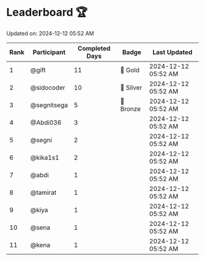 # Leaderboard 🏆

Updated on: 2024-12-12 05:52 AM

| Rank | Participant       | Completed Days | Badge      | Last Updated         |
|------|-------------------|----------------|------------|----------------------|
| 1    | @gift             | 11             | 🏅 Gold     | 2024-12-12 05:52 AM |
| 2    | @sidocoder        | 10             | 🥈 Silver   | 2024-12-12 05:52 AM |
| 3    | @segnitsega       | 5              | 🥉 Bronze   | 2024-12-12 05:52 AM |
| 4    | @Abdi036          | 3              |            | 2024-12-12 05:52 AM |
| 5    | @segni            | 2              |            | 2024-12-12 05:52 AM |
| 6    | @kika1s1          | 2              |            | 2024-12-12 05:52 AM |
| 7    | @abdi             | 1              |            | 2024-12-12 05:52 AM |
| 8    | @tamirat          | 1              |            | 2024-12-12 05:52 AM |
| 9    | @kiya             | 1              |            | 2024-12-12 05:52 AM |
| 10   | @sena             | 1              |            | 2024-12-12 05:52 AM |
| 11   | @kena             | 1              |            | 2024-12-12 05:52 AM |
